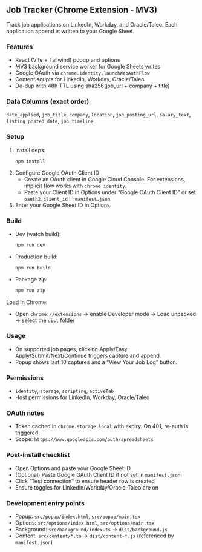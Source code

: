 ## Job Tracker (Chrome Extension - MV3)

Track job applications on LinkedIn, Workday, and Oracle/Taleo. Each application append is written to your Google Sheet.

### Features
- React (Vite + Tailwind) popup and options
- MV3 background service worker for Google Sheets writes
- Google OAuth via `chrome.identity.launchWebAuthFlow`
- Content scripts for LinkedIn, Workday, Oracle/Taleo
- De-dup with 48h TTL using sha256(job_url + company + title)

### Data Columns (exact order)
`date_applied`, `job_title`, `company`, `location`, `job_posting_url`, `salary_text`, `listing_posted_date`, `job_timeline`

### Setup
1. Install deps:
   ```bash
   npm install
   ```
2. Configure Google OAuth Client ID
   - Create an OAuth client in Google Cloud Console. For extensions, implicit flow works with `chrome.identity`.
   - Paste your Client ID in Options under “Google OAuth Client ID” or set `oauth2.client_id` in `manifest.json`.
3. Enter your Google Sheet ID in Options.

### Build
- Dev (watch build):
  ```bash
  npm run dev
  ```
- Production build:
  ```bash
  npm run build
  ```
- Package zip:
  ```bash
  npm run zip
  ```

Load in Chrome:
- Open `chrome://extensions` → enable Developer mode → Load unpacked → select the `dist` folder

### Usage
- On supported job pages, clicking Apply/Easy Apply/Submit/Next/Continue triggers capture and append.
- Popup shows last 10 captures and a “View Your Job Log” button.

### Permissions
- `identity`, `storage`, `scripting`, `activeTab`
- Host permissions for LinkedIn, Workday, Oracle/Taleo

### OAuth notes
- Token cached in `chrome.storage.local` with expiry. On 401, re-auth is triggered.
- Scope: `https://www.googleapis.com/auth/spreadsheets`

### Post-install checklist
- Open Options and paste your Google Sheet ID
- (Optional) Paste Google OAuth Client ID if not set in `manifest.json`
- Click “Test connection” to ensure header row is created
- Ensure toggles for LinkedIn/Workday/Oracle-Taleo are on

### Development entry points
- Popup: `src/popup/index.html`, `src/popup/main.tsx`
- Options: `src/options/index.html`, `src/options/main.tsx`
- Background: `src/background/index.ts` → `dist/background.js`
- Content: `src/content/*.ts` → `dist/content-*.js` (referenced by `manifest.json`)


